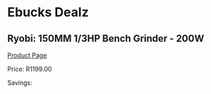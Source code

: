 
# Ebucks Dealz
## Ryobi: 150MM 1/3HP Bench Grinder - 200W
[Product Page](https://www.ebucks.com/web/shop/productSelected.do?prodId=335334943&catId=336131693)

Price: R1199.00

Savings: 


	